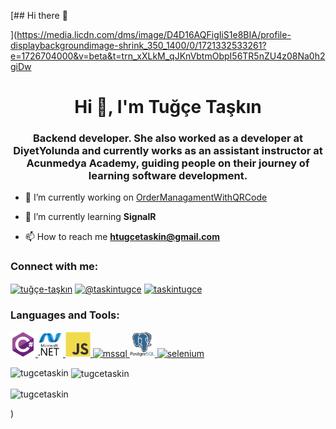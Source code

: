 [## Hi there 👋

<!--
**tugcetaskin/tugcetaskin** is a ✨ _special_ ✨ repository because its `README.md` (this file) appears on your GitHub profile.

Here are some ideas to get you started:

- 🔭 I’m currently working on ...
- 🌱 I’m currently learning ...
- 👯 I’m looking to collaborate on ...
- 🤔 I’m looking for help with ...
- 💬 Ask me about ...
- 📫 How to reach me: ...
- 😄 Pronouns: ...
- ⚡ Fun fact: ...
-->
](https://media.licdn.com/dms/image/D4D16AQFigIiS1e8BIA/profile-displaybackgroundimage-shrink_350_1400/0/1721332533261?e=1726704000&v=beta&t=trn_xXLkM_qJKnVbtmObpI56TR5nZU4z08Na0h2giDw
<h1 align="center">Hi 👋, I'm Tuğçe Taşkın</h1>
<h3 align="center">Backend developer. She also worked as a developer at DiyetYolunda and currently works as an assistant instructor at Acunmedya Academy, guiding people on their journey of learning software development.</h3>

- 🔭 I’m currently working on [OrderManagamentWithQRCode](https://github.com/tugcetaskin/OrderManagamentWithQRCode)

- 🌱 I’m currently learning **SignalR**

- 📫 How to reach me **htugcetaskin@gmail.com**

<h3 align="left">Connect with me:</h3>
<p align="left">
<a href="https://linkedin.com/in/tuğçe-taşkın" target="blank"><img align="center" src="https://raw.githubusercontent.com/rahuldkjain/github-profile-readme-generator/master/src/images/icons/Social/linked-in-alt.svg" alt="tuğçe-taşkın" height="30" width="40" /></a>
<a href="https://medium.com/@taskintugce" target="blank"><img align="center" src="https://raw.githubusercontent.com/rahuldkjain/github-profile-readme-generator/master/src/images/icons/Social/medium.svg" alt="@taskintugce" height="30" width="40" /></a>
<a href="https://www.hackerrank.com/taskintugce" target="blank"><img align="center" src="https://raw.githubusercontent.com/rahuldkjain/github-profile-readme-generator/master/src/images/icons/Social/hackerrank.svg" alt="taskintugce" height="30" width="40" /></a>
</p>

<h3 align="left">Languages and Tools:</h3>
<p align="left"> <a href="https://www.w3schools.com/cs/" target="_blank" rel="noreferrer"> <img src="https://raw.githubusercontent.com/devicons/devicon/master/icons/csharp/csharp-original.svg" alt="csharp" width="40" height="40"/> </a> <a href="https://dotnet.microsoft.com/" target="_blank" rel="noreferrer"> <img src="https://raw.githubusercontent.com/devicons/devicon/master/icons/dot-net/dot-net-original-wordmark.svg" alt="dotnet" width="40" height="40"/> </a> <a href="https://developer.mozilla.org/en-US/docs/Web/JavaScript" target="_blank" rel="noreferrer"> <img src="https://raw.githubusercontent.com/devicons/devicon/master/icons/javascript/javascript-original.svg" alt="javascript" width="40" height="40"/> </a> <a href="https://www.microsoft.com/en-us/sql-server" target="_blank" rel="noreferrer"> <img src="https://www.svgrepo.com/show/303229/microsoft-sql-server-logo.svg" alt="mssql" width="40" height="40"/> </a> <a href="https://www.postgresql.org" target="_blank" rel="noreferrer"> <img src="https://raw.githubusercontent.com/devicons/devicon/master/icons/postgresql/postgresql-original-wordmark.svg" alt="postgresql" width="40" height="40"/> </a> <a href="https://www.selenium.dev" target="_blank" rel="noreferrer"> <img src="https://raw.githubusercontent.com/detain/svg-logos/780f25886640cef088af994181646db2f6b1a3f8/svg/selenium-logo.svg" alt="selenium" width="40" height="40"/> </a> </p>

<p><img align="left" src="https://github-readme-stats.vercel.app/api/top-langs?username=tugcetaskin&show_icons=true&locale=en&layout=compact" alt="tugcetaskin" /></p>

<p>&nbsp;<img align="center" src="https://github-readme-stats.vercel.app/api?username=tugcetaskin&show_icons=true&locale=en" alt="tugcetaskin" /></p>

<p><img align="center" src="https://github-readme-streak-stats.herokuapp.com/?user=tugcetaskin&" alt="tugcetaskin" /></p>
)
